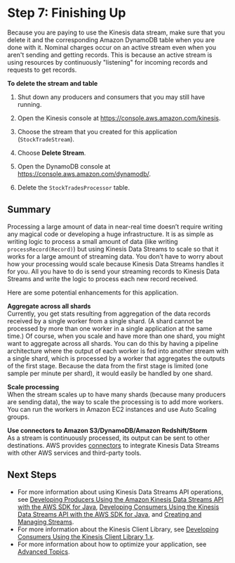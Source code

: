 # Step 7: Finishing Up<a name="tutorial-stock-data-kplkcl-finish"></a>

Because you are paying to use the Kinesis data stream, make sure that you delete it and the corresponding Amazon DynamoDB table when you are done with it\. Nominal charges occur on an active stream even when you aren't sending and getting records\. This is because an active stream is using resources by continuously "listening" for incoming records and requests to get records\.

**To delete the stream and table**

1. Shut down any producers and consumers that you may still have running\.

1. Open the Kinesis console at [https://console\.aws\.amazon\.com/kinesis](https://console.aws.amazon.com/kinesis)\.

1. Choose the stream that you created for this application \(`StockTradeStream`\)\.

1. Choose **Delete Stream**\.

1. Open the DynamoDB console at [https://console\.aws\.amazon\.com/dynamodb/](https://console.aws.amazon.com/dynamodb/)\.

1. Delete the `StockTradesProcessor` table\.

## Summary<a name="tutorial-stock-data-kplkcl-summary"></a>

Processing a large amount of data in near\-real time doesn’t require writing any magical code or developing a huge infrastructure\. It is as simple as writing logic to process a small amount of data \(like writing `processRecord(Record)`\) but using Kinesis Data Streams to scale so that it works for a large amount of streaming data\. You don’t have to worry about how your processing would scale because Kinesis Data Streams handles it for you\. All you have to do is send your streaming records to Kinesis Data Streams and write the logic to process each new record received\. 

Here are some potential enhancements for this application\.

**Aggregate across all shards**  
Currently, you get stats resulting from aggregation of the data records received by a single worker from a single shard\. \(A shard cannot be processed by more than one worker in a single application at the same time\.\) Of course, when you scale and have more than one shard, you might want to aggregate across all shards\. You can do this by having a pipeline architecture where the output of each worker is fed into another stream with a single shard, which is processed by a worker that aggregates the outputs of the first stage\. Because the data from the first stage is limited \(one sample per minute per shard\), it would easily be handled by one shard\.

**Scale processing**  
When the stream scales up to have many shards \(because many producers are sending data\), the way to scale the processing is to add more workers\. You can run the workers in Amazon EC2 instances and use Auto Scaling groups\.

**Use connectors to Amazon S3/DynamoDB/Amazon Redshift/Storm**  
As a stream is continuously processed, its output can be sent to other destinations\. AWS provides [connectors](https://github.com/awslabs/amazon-kinesis-connectors) to integrate Kinesis Data Streams with other AWS services and third\-party tools\.

## Next Steps<a name="tutorial-stock-data-kplkcl-next-steps"></a>
+ For more information about using Kinesis Data Streams API operations, see [Developing Producers Using the Amazon Kinesis Data Streams API with the AWS SDK for Java](developing-producers-with-sdk.md), [Developing Consumers Using the Kinesis Data Streams API with the AWS SDK for Java](developing-consumers-with-sdk.md), and [Creating and Managing Streams](working-with-streams.md)\.
+ For more information about the Kinesis Client Library, see [Developing Consumers Using the Kinesis Client Library 1\.x](developing-consumers-with-kcl.md)\. 
+ For more information about how to optimize your application, see [Advanced Topics](advanced-consumers.md)\. 